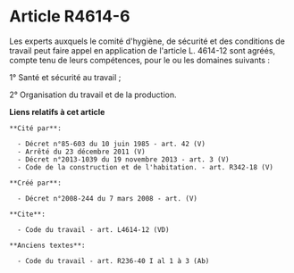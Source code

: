 # Article R4614-6

Les experts auxquels le comité d'hygiène, de sécurité et des conditions de travail peut faire appel en application de
l'article L. 4614-12 sont agréés, compte tenu de leurs compétences, pour le ou les domaines suivants : 

1° Santé et sécurité au travail ; 

2° Organisation du travail et de la production.

**Liens relatifs à cet article**

	**Cité par**:

	  - Décret n°85-603 du 10 juin 1985 - art. 42 (V)
	  - Arrêté du 23 décembre 2011 (V)
	  - Décret n°2013-1039 du 19 novembre 2013 - art. 3 (V)
	  - Code de la construction et de l'habitation. - art. R342-18 (V)

	**Créé par**:

	  - Décret n°2008-244 du 7 mars 2008 - art. (V)

	**Cite**:

	  - Code du travail - art. L4614-12 (VD)

	**Anciens textes**:

	  - Code du travail - art. R236-40 I al 1 à 3 (Ab)
